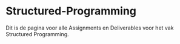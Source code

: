 # Structured-Programming
Dit is de pagina voor alle Assignments en Deliverables voor het vak Structured Programming.
